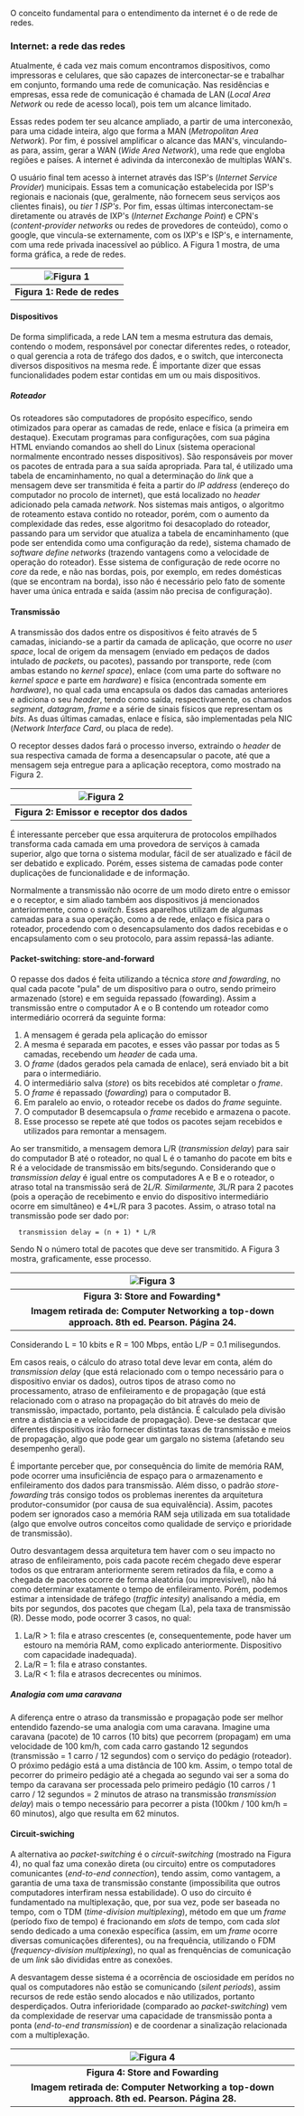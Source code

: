 


O conceito fundamental para o entendimento da internet é o de rede de redes. 

### Internet: a rede das redes

Atualmente, é cada vez mais comum encontramos dispositivos, como impressoras e celulares, que são capazes de interconectar-se e trabalhar em conjunto, formando uma rede de comunicação. Nas residências e empresas, essa rede de comunicação é chamada de LAN (*Local Area Network* ou rede de acesso local), pois tem um alcance limitado.

Essas redes podem ter seu alcance ampliado, a partir de uma interconexão, para uma cidade inteira, algo que forma a MAN (*Metropolitan Area Network*). Por fim, é possível amplificar o alcance das MAN's, vinculando-as para, assim, gerar a WAN (*Wide Area Network*), uma rede que engloba regiões e países. A internet é adivinda da interconexão de multiplas WAN's.

O usuário final tem acesso à internet através das ISP's (*Internet Service Provider*) municipais. Essas tem a comunicação estabelecida por ISP's regionais e nacionais (que, geralmente, não fornecem seus serviços aos clientes finais), ou *tier 1 ISP's*. Por fim, essas últimas interconectam-se diretamente ou através de IXP's (*Internet Exchange Point*) e CPN's (*content-provider networks* ou redes de provedores de conteúdo), como o google, que vincula-se externamente, com os IXP's e ISP's, e internamente, com uma rede privada inacessível ao público. A Figura 1 mostra, de uma forma gráfica, a rede de redes.





|![Figura 1](imagens/redes.png)|
|:--------:|
|<b>Figura 1: Rede de redes</b>| 

#### Dispositivos

De forma simplificada, a rede LAN tem a mesma estrutura das demais, contendo o modem, responsável por conectar diferentes redes, o roteador, o qual gerencia a rota de tráfego dos dados, e o switch, que interconecta diversos dispositivos na mesma rede. É importante dizer que essas funcionalidades podem estar contidas em um ou mais dispositivos.


##### Roteador
Os roteadores são computadores de propósito específico, sendo otimizados para operar as camadas de rede, enlace e física (a primeira em destaque). Executam programas para configurações, com sua página HTML enviando comandos ao shell do Linux (sistema operacional normalmente encontrado nesses dispositivos). São responsáveis por mover os pacotes de entrada para a sua saída apropriada. Para tal, é utilizado uma tabela de encaminhamento, no qual a determinação do *link* que a mensagem deve ser transmitida é feita a partir do *IP address* (endereço do computador no procolo de internet), que está localizado no *header* adicionado pela camada *network*. Nos sistemas mais antigos, o algoritmo de roteamento estava contido no roteador, porém, com o aumento da complexidade das redes, esse algoritmo foi desacoplado do roteador, passando para um servidor que atualiza a tabela de encaminhamento (que pode ser entendida como uma configuração da rede), sistema chamado de *software define networks* (trazendo vantagens como a velocidade de operação do roteador). 
Esse sistema de configuração de rede ocorre no *core* da rede, e não nas bordas, pois, por exemplo, em redes domésticas (que se encontram na borda), isso não é necessário pelo fato de somente haver uma única entrada e saída (assim não precisa de configuração).


#### Transmissão

A transmissão dos dados entre os dispositivos é feito através de 5 camadas, iniciando-se a partir da camada de aplicação, que ocorre no *user space*, local de origem da mensagem (enviado em pedaços de dados intulado de *packets*, ou pacotes), passando por transporte, rede (com ambas estando no *kernel space*), enlace (com uma parte do software no *kernel space* e parte em *hardware*) e física (encontrada somente em *hardware*), no qual cada uma encapsula os dados das camadas anteriores e adiciona o seu *header*, tendo como saída, respectivamente, os chamados *segment*, *datagram*, *frame* e a série de sinais físicos que representam os *bits*.
As duas últimas camadas, enlace e física, são implementadas pela NIC (*Network Interface Card*, ou placa de rede).

O receptor desses dados fará o processo inverso, extraindo o *header* de sua respectiva camada de forma a desencapsular o pacote, até que a mensagem seja entregue para a aplicação receptora, como mostrado na Figura 2.



|![Figura 2](imagens/Emissor%20e%20receptor%20dos%20dados.png)|
|:--------:|
|<b>Figura 2: Emissor e receptor dos dados</b>| 

É interessante perceber que essa arquiterura de protocolos empilhados transforma cada camada em uma provedora de serviços à camada superior, algo que torna o sistema modular, fácil de ser atualizado e fácil de ser debatido e explicado. Porém, esses sistema de camadas pode conter duplicações de funcionalidade e de informação.

Normalmente a transmissão não ocorre de um modo direto entre o emissor e o receptor, e sim aliado também aos dispositivos já mencionados anteriormente, como o *switch*. Esses aparelhos utilizam de algumas camadas para a sua operação, como a de rede, enlaço e física para o roteador, procedendo com o desencapsulamento dos dados recebidas e o encapsulamento com o seu protocolo, para assim repassá-las adiante.


#### Packet-switching: store-and-forward

O repasse dos dados é feita utilizando a técnica *store and fowarding*, no qual cada pacote "pula" de um dispositivo para o outro, sendo primeiro armazenado (store) e em seguida repassado (fowarding). Assim a transmissão entre o computador A e o B contendo um roteador como intermediário ocorrerá da seguinte forma:

  1. A mensagem é gerada pela aplicação do emissor
  2. A mesma é separada em pacotes, e esses vão passar por todas as 5 camadas, recebendo um *header* de cada uma.
  3. O *frame* (dados gerados pela camada de enlace), será enviado bit a bit para o intermediário.
  4. O intermediário salva (*store*) os bits recebidos até completar o *frame*.
  5. O *frame* é repassado (*fowarding*) para o computador B.
  6. Em paralelo ao envio, o roteador recebe os dados do *frame* seguinte.
  7. O computador B desemcapsula o *frame* recebido e armazena o pacote.
  8. Esse processo se repete até que todos os pacotes sejam recebidos e utilizados para remontar a mensagem.

Ao ser transmitido, a mensagem demora L/R (*transmission delay*) para sair do computador B até o roteador, no qual L é o tamanho do pacote em bits e R é a velocidade de transmissão em bits/segundo. Considerando que o *transmission delay* é igual entre os computadores A e B e o roteador, o atraso total na transmissão será de 2*L/R. Similarmente, 3*L/R para 2 pacotes (pois a operação de recebimento e envio do dispositivo intermediário ocorre em simultâneo) e 4*L/R para 3 pacotes. Assim, o atraso total na transmissão pode ser dado por: 
      
      transmission delay = (n + 1) * L/R
      
Sendo N o número total de pacotes que deve ser transmitido.
A Figura 3 mostra, graficamente, esse processo.


|![Figura 3](imagens/store-and-forwarding.png)|
|:--------:|
|<b>Figura 3: Store and Fowarding*</b> 
<b>Imagem retirada de: Computer Networking a top-down approach. 8th ed. Pearson. Página 24.</b>| 

Considerando L = 10 kbits e R = 100 Mbps, então L/P = 0.1 milisegundos.

Em casos reais, o cálculo do atraso total deve levar em conta, além do *transmission delay* (que está relacionado com o tempo necessário para o dispositivo enviar os dados), outros tipos de atraso como no processamento, atraso de enfileiramento e de propagação (que está relacionado com o atraso na propagação do bit através do meio de transmissão, impactado, portanto, pela distância. É calculado pela divisão entre a distância e a velocidade de propagação). Deve-se destacar que diferentes dispositivos irão fornecer distintas taxas de transmissão e meios de propagação, algo que pode gear um gargalo no sistema (afetando seu desempenho geral).

É importante perceber que, por consequência do limite de memória RAM, pode ocorrer uma insuficiência de espaço para o armazenamento e enfileiramento dos dados para transmissão. Além disso, o padrão *store-fowarding* trás consigo todos os problemas inerentes da arquitetura produtor-consumidor (por causa de sua equivalência). Assim, pacotes podem ser ignorados caso a memória RAM seja utilizada em sua totalidade (algo que envolve outros conceitos como qualidade de serviço e prioridade de transmissão).

Outro desvantagem dessa arquitetura tem haver com o seu impacto no atraso de enfileiramento, pois cada pacote recém chegado deve esperar todos os que entraram anteriormente serem retirados da fila, e como a chegada de pacotes ocorre de forma aleatória (ou imprevisível), não há como determinar exatamente o tempo de enfileiramento. Porém, podemos estimar a intensidade de tráfego (*traffic intesity*) analisando a média, em bits por segundos, dos pacotes que chegam (La), pela taxa de transmissão (R). Desse modo, pode ocorrer 3 casos, no qual:

  1. La/R > 1: fila e atraso crescentes (e, consequentemente, pode haver um estouro na memória RAM, como explicado anteriormente. Dispositivo com capacidade inadequada).
  2. La/R = 1: fila e atraso constantes.
  3. La/R < 1: fila e atrasos decrecentes ou mínimos.



##### Analogia com uma caravana

A diferença entre o atraso da transmissão e propagação pode ser melhor entendido fazendo-se uma analogia com uma caravana.
Imagine uma caravana (pacote) de 10 carros (10 bits) que pecorrem (propagam) em uma velocidade de 100 km/h, com cada carro gastando 12 segundos (transmissão = 1 carro / 12 segundos) com o serviço do pedágio (roteador). O próximo pedágio está a uma distância de 100 km. Assim, o tempo total de pecorrer do primeiro pedágio até a chegada ao segundo vai ser a soma do tempo da caravana ser processada pelo primeiro pedágio (10 carros / 1 carro / 12 segundos = 2 minutos de atraso na transmissão *transmission delay*) mais o tempo necessário para pecorrer a pista (100km / 100 km/h = 60 minutos), algo que resulta em 62 minutos.



#### Circuit-swiching

A alternativa ao *packet-switching* é o *circuit-switching* (mostrado na Figura 4), no qual faz uma conexão direta (ou circuito) entre os computadores comunicantes (*end-to-end connection*), tendo assim, como vantagem, a garantia de uma taxa de transmissão constante (impossibilita que outros computadores interfiram nessa estabilidade). O uso do circuito é fundamentado na multiplexação, que, por sua vez, pode ser baseada no tempo, com o TDM (*time-division multiplexing*), método em que um *frame* (período fixo de tempo) é fracionando em *slots* de tempo, com cada *slot* sendo dedicado a uma conexão específica (assim, em um *frame* ocorre diversas comunicações diferentes), ou na frequência, utilizando o FDM (*frequency-division multiplexing*), no qual as frenquências de comunicação de um *link* são divididas entre as conexões.

A desvantagem desse sistema é a ocorrência de osciosidade em perídos no qual os computadores não estão se comunicando (*silent periods*), assim recursos de rede estão sendo alocados e não utilizados, portanto desperdiçados. Outra inferioridade (comparado ao *packet-switching*) vem da complexidade de reservar uma capacidade de transmissão ponta a ponta (*end-to-end transmission*) e de coordenar a sinalização relacionada com a multiplexação.



|![Figura 4](imagens/circuit-switching.png)|
|:--------:|
|<b>Figura 4: Store and Fowarding</b> 
<b>Imagem retirada de: Computer Networking a top-down approach. 8th ed. Pearson. Página 28.</b>| 


